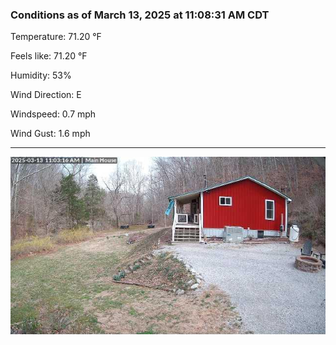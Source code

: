 ### Conditions as of March 13, 2025 at 11:08:31 AM CDT 

Temperature: 71.20 &deg;F

Feels like: 71.20 &deg;F

Humidity: 53%

Wind Direction: E

Windspeed: 0.7 mph

Wind Gust: 1.6 mph

---

<img src="./images/latest.jpeg"/>


